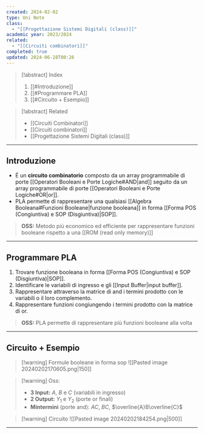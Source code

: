 ```yaml
---
created: 2024-02-02
type: Uni Note
class:
  - "[[Progettazione Sistemi Digitali (class)]]"
academic year: 2023/2024
related:
  - "[[Circuiti combinatori]]"
completed: true
updated: 2024-06-28T00:26
---
```

>[!abstract] Index
>1. [[#Introduzione]]
>3. [[#Programmare PLA]]
>4. [[#Circuito + Esempio]]

>[!abstract] Related
>- [[Circuiti Combinatori]]
>- [[Circuiti combinatori]]
>- [[Progettazione Sistemi Digitali (class)]]

---
## Introduzione

- É un **circuito combinatorio** composto da un array programmabile di porte [[Operatori Booleani e Porte Logiche#AND|and]] seguito da un array programmabile di porte [[Operatori Booleani e Porte Logiche#OR|or]].
- PLA permette di rappresentare una qualsiasi [[Algebra Booleana#Funzioni Booleane|funzione booleana]] in forma [[Forma POS (Congiuntiva) e SOP (Disgiuntiva)|SOP]].

>**OSS:** Metodo più economico ed efficiente per rappresentare funzioni booleane rispetto a una [[ROM (read only memory)]]

---
## Programmare PLA

1. Trovare funzione booleana in forma [[Forma POS (Congiuntiva) e SOP (Disgiuntiva)|SOP]].
2. Identificare le variabili di ingresso e gli [[Input Buffer|input buffer]].
3. Rappresentare attraverso la matrice di and i termini prodotto con le variabili o il loro complemento.
4. Rappresentare funzioni congiungendo i termini prodotto con la matrice di or.

>**OSS:** PLA permette di rappresentare più funzioni booleane alla volta

---
## Circuito + Esempio

>[!warning] Formule booleane in forma sop
>![[Pasted image 20240202170605.png|150]]

>[!warning] Oss:
>- **3 Input:** $A$, $B$ e $C$ (variabili in ingresso)
>- **2 Output:** $Y_{1}$ e $Y_{2}$ (porte or finali)
>- **Mintermini** (porte and): $AC$, $BC$, $\overline{A}B\overline{C}$

>[!warning] Circuito
>![[Pasted image 20240202184254.png|500]]

---